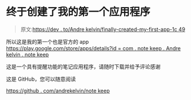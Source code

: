 # 终于创建了我的第一个应用程序

> 原文:[https://dev . to/Andre kelvin/finally-created-my-first-app-1c 49](https://dev.to/andrekelvin/finally-created-my-first-app-1c49)

所以这是我的第一个也是官方的 app
[https://play.google.com/store/apps/details?id = com . note keep . Andre kelvin . note keep](https://play.google.com/store/apps/details?id=com.notekeep.andrekelvin.notekeep)

这是一个具有提醒功能的笔记应用程序，请随时下载并给予评论感谢

这是 GitHub，您可以随意阅读

[https://github . com/andrekelvin/note keep](https://github.com/AndreKelvin/NoteKeep)